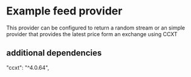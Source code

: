 # Example feed provider

This provider can be configured to return a random stream or an simple provider that provides the latest price form an exchange using CCXT

## additional dependencies

"ccxt": "^4.0.64",
